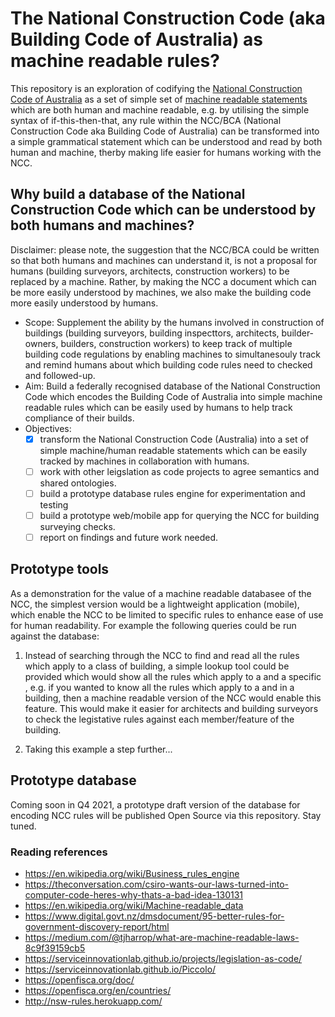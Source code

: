 # The National Construction Code (aka Building Code of Australia) as machine readable rules?

This repository is an exploration of codifying the [National Construction Code of Australia](https://ncc.abcb.gov.au/) as a set of simple set of [machine readable statements](https://en.wikipedia.org/wiki/Business_rules_engine) which are both human and machine readable, e.g. by utilising the simple syntax of if-this-then-that, any rule within the NCC/BCA (National Construction Code aka Building Code of Australia) can be transformed into a simple grammatical statement which can be understood and read by both human and machine, therby making life easier for humans working with the NCC.

## Why build a database of the National Construction Code which can be understood by both humans and machines?

Disclaimer: please note, the suggestion that the NCC/BCA could be written so that both humans and machines can understand it, is not a proposal for humans (building surveyors, architects, construction workers) to be replaced by a machine.  Rather, by making the NCC a document which can be more easily understood by machines, we also make the building code more easily understood by humans.

  * Scope:  Supplement the ability by the humans involved in construction of buildings (building surveyors, building inspecttors, architects, builder-owners, builders, construction workers) to keep track of multiple building code regulations by enabling machines to simultanesouly track and remind humans about which building code rules need to checked and followed-up.
  * Aim: Build a federally recognised database of the National Construction Code which encodes the Building Code of Australia into simple machine readable rules which can be easily used by humans to help track compliance of their builds.
  * Objectives:
    - [x] transform the National Construction Code (Australia) into a set of simple machine/human readable statements which can be easily tracked by machines in collaboration with humans.
    - [ ] work with other leigslation as code projects to agree semantics and shared ontologies.
    - [ ] build a prototype database rules engine for experimentation and testing
    - [ ] build a prototype web/mobile app for querying the NCC for building surveying checks.
    - [ ] report on findings and future work needed.

## Prototype tools
As a demonstration for the value of a machine readable databasee of the NCC, the simplest version would be a lightweight application (mobile), which enable the NCC to be limited to specific rules to enhance ease of use for human readability. For example the following queries could be run against the database:

 1. Instead of searching through the NCC to find and read all the rules which apply to a class of building, a simple lookup tool could be provided which would show all the rules which apply to a <BuildingClass> and a specific <BuildingMaterial>, e.g. if you wanted to know all the rules which apply to a <column> and <oncreteWalls> in a <Class9b> building, then a machine readable version of the NCC would enable this feature.  This would make it easier for architects and building surveyors to check the legistative rules against each member/feature of the building.
 
 2. Taking this example a step further...
 
## Prototype database 
Coming soon in Q4 2021, a prototype draft version of the database for encoding NCC rules will be published Open Source via this repository.  Stay tuned.

### Reading references
  * https://en.wikipedia.org/wiki/Business_rules_engine
  * https://theconversation.com/csiro-wants-our-laws-turned-into-computer-code-heres-why-thats-a-bad-idea-130131
  * https://en.wikipedia.org/wiki/Machine-readable_data
  * https://www.digital.govt.nz/dmsdocument/95-better-rules-for-government-discovery-report/html
  * https://medium.com/@tjharrop/what-are-machine-readable-laws-8c9f39159cb5
  * https://serviceinnovationlab.github.io/projects/legislation-as-code/
  * https://serviceinnovationlab.github.io/Piccolo/
  * https://openfisca.org/doc/
  * https://openfisca.org/en/countries/
  * http://nsw-rules.herokuapp.com/

